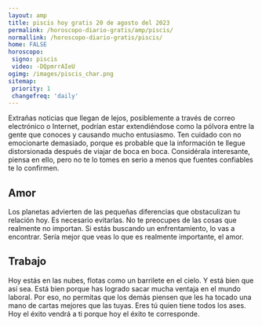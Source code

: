 ```yaml
---
layout: amp
title: piscis hoy gratis 20 de agosto del 2023 
permalink: /horoscopo-diario-gratis/amp/piscis/
normallink: /horoscopo-diario-gratis/piscis/
home: FALSE
horoscopo:
 signo: piscis
 video: -DQpmrrAIeU
ogimg: /images/piscis_char.png
sitemap:
 priority: 1
 changefreq: 'daily'
---
```



Extrañas noticias que llegan de lejos, posiblemente a través de correo electrónico o Internet, podrían estar extendiéndose como la pólvora entre la gente que conoces y causando mucho entusiasmo. Ten cuidado con no emocionarte demasiado, porque es probable que la información te llegue distorsionada después de viajar de boca en boca. Considérala interesante, piensa en ello, pero no te lo tomes en serio a menos que fuentes confiables te lo confirmen.

## Amor

Los planetas advierten de las pequeñas diferencias que obstaculizan tu relación hoy. Es necesario evitarlas. No te preocupes de las cosas que realmente no importan. Si estás buscando un enfrentamiento, lo vas a encontrar. Sería mejor que veas lo que es realmente importante, el amor.

## Trabajo

Hoy estás en las nubes, flotas como un barrilete en el cielo. Y está bien que así sea. Está bien porque has logrado sacar mucha ventaja en el mundo laboral. Por eso, no permitas que los demás piensen que les ha tocado una mano de cartas mejores que las tuyas. Eres tú quien tiene todos los ases. Hoy el éxito vendrá a ti porque hoy el éxito te corresponde.